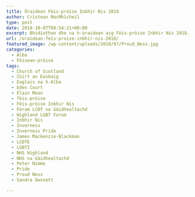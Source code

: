 ```yaml
---
title: Òraidean Fèis-pròise Inbhir Nis 2018
author: Crìstean MacMhìcheil
type: post
date: 2018-10-07T08:54:21+00:00
excerpt: Bhidiothan dhe na h-òraidean aig Fèis-pròise Inbhir Nis 2018.
url: /oraidean-feis-proise-inbhir-nis-2018/
featured_image: /wp-content/uploads/2018/07/Proud_Ness.jpg
categories:
  - Alba
  - Fèisean-pròise
tags:
  - Church of Scotland
  - Cùirt an Easbaig
  - Eaglais na h-Alba
  - Eden Court
  - Elain Mean
  - fèis-pròise
  - Fèis-pròise Inbhir Nis
  - Fòram LCDT na Gàidhealtachd
  - Highland LGBT Forum
  - Inbhir Nis
  - Inverness
  - Inverness Pride
  - James Mackenzie-Blackman
  - LCDTE
  - LGBTI
  - NHS Highland
  - NHS na Gàidhealtachd
  - Peter Nimmo
  - Pride
  - Proud Ness
  - Sandra Owsnett

---
```

<p style="text-align: center;">
</p>

<p style="text-align: center;">
</p>

<p style="text-align: center;">
</p>

<p style="text-align: center;">
</p>